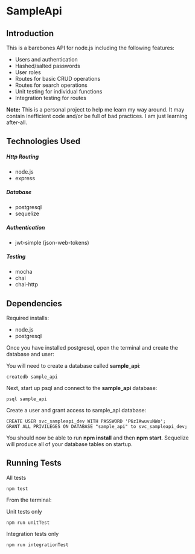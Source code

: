 SampleApi
==========

Introduction
------------

This is a barebones API for node.js including the following features:

  - Users and authentication
  - Hashed/salted passwords
  - User roles
  - Routes for basic CRUD operations
  - Routes for search operations
  - Unit testing for individual functions
  - Integration testing for routes

**Note:** This is a personal project to help me learn my way around. It may contain inefficient code and/or be full of bad practices. I am just learning after-all.

Technologies Used
-----------------

##### Http Routing
  - node.js
  - express
  
##### Database
  - postgresql
  - sequelize
  
##### Authentication
  - jwt-simple (json-web-tokens)
  
##### Testing
  - mocha
  - chai
  - chai-http
  
Dependencies
------------
Required installs:
  - node.js
  - postgresql
  
Once you have installed postgresql, open the terminal and create the database and user:

You will need to create a database called **sample_api**:

```shell
createdb sample_api
```

Next, start up psql and connect to the **sample_api** database:

```shell
psql sample_api
```

Create a user and grant access to sample_api database:

```shell
CREATE USER svc_sampleapi_dev WITH PASSWORD 'P6zIAwuvuNWo';
GRANT ALL PRIVILEGES ON DATABASE "sample_api" to svc_sampleapi_dev;
```

You should now be able to run **npm install** and then **npm start**. Sequelize will produce all of your database tables on startup.

Running Tests
-------------

All tests

```shell
npm test
```

From the terminal:

Unit tests only

```shell
npm run unitTest
```

Integration tests only

```shell
npm run integrationTest
```